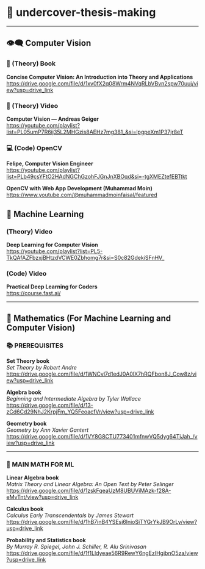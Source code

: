 <h1>📘 undercover-thesis-making</h1>

<hr>



<h2>👁️‍🗨️ Computer Vision</h2>

<h3>📖 (Theory) Book</h3>

<p>
  <strong>Concise Computer Vision: An Introduction into Theory and Applications</strong><br>
  <a href="https://drive.google.com/file/d/1xv0fX2q08Wrm4NVqRLbVBvn2spw70uuj/view?usp=drive_link">https://drive.google.com/file/d/1xv0fX2q08Wrm4NVqRLbVBvn2spw70uuj/view?usp=drive_link</a>
</p>

<h3>🎥 (Theory) Video</h3>

<p>
  <strong>Computer Vision — Andreas Geiger</strong><br>
  <a href="https://youtube.com/playlist?list=PL05umP7R6ij35L2MHGzis8AEHz7mg381_&si=lpgpeXm1P37jr8eT">https://youtube.com/playlist?list=PL05umP7R6ij35L2MHGzis8AEHz7mg381_&si=lpgpeXm1P37jr8eT</a>
</p>

<h3>💻 (Code) OpenCV</h3>

<p>
  <strong>Felipe, Computer Vision Engineer</strong><br>
  <a href="https://youtube.com/playlist?list=PLb49csYFtO2HAdNGChGzohFJGnJnXBOqd&si=-tgXMEZtefEBTtkt">https://youtube.com/playlist?list=PLb49csYFtO2HAdNGChGzohFJGnJnXBOqd&si=-tgXMEZtefEBTtkt</a>
</p>

<p>
  <strong>OpenCV with Web App Development (Muhammad Moin)</strong><br>
  <a href="https://www.youtube.com/@muhammadmoinfaisal/featured">https://www.youtube.com/@muhammadmoinfaisal/featured</a>
</p>

<h2>🤖 Machine Learning</h2>

<h3>(Theory) Video</h3>

<p>
  <strong>Deep Learning for Computer Vision</strong><br>
  <a href="https://youtube.com/playlist?list=PL5-TkQAfAZFbzxjBHtzdVCWE0Zbhomg7r&si=S0c82GdekiSFnHV_">https://youtube.com/playlist?list=PL5-TkQAfAZFbzxjBHtzdVCWE0Zbhomg7r&si=S0c82GdekiSFnHV_</a>
</p>

<h3>(Code) Video</h3>

<p>
  <strong>Practical Deep Learning for Coders</strong><br>
  <a href="https://course.fast.ai/">https://course.fast.ai/</a>
</p>

<hr>

<h2>🧠 Mathematics (For Machine Learning and Computer Vision)</h2>

<h3>📚 PREREQUISITES</h3>

<p>
  <strong>Set Theory book</strong><br>
  <em>Set Theory by Robert Andre</em><br>
  <a href="https://drive.google.com/file/d/1WNCvl7d1edJ0A0lX7hRQFbon8J_Cow8z/view?usp=drive_link">https://drive.google.com/file/d/1WNCvl7d1edJ0A0lX7hRQFbon8J_Cow8z/view?usp=drive_link</a>
</p>

<p>
  <strong>Algebra book</strong><br>
  <em>Beginning and Intermediate Algebra by Tyler Wallace</em><br>
  <a href="https://drive.google.com/file/d/13-zCd6Cd29NhJ2KrpjFm_YQ5FeoacfVr/view?usp=drive_link">https://drive.google.com/file/d/13-zCd6Cd29NhJ2KrpjFm_YQ5FeoacfVr/view?usp=drive_link</a>
</p>

<p>
  <strong>Geometry book</strong><br>
  <em>Geometry by Ann Xavier Gantert</em><br>
  <a href="https://drive.google.com/file/d/1VY8G8CTU773401mfnwVQ5dyg64TjJah_/view?usp=drive_link">https://drive.google.com/file/d/1VY8G8CTU773401mfnwVQ5dyg64TjJah_/view?usp=drive_link</a>
</p>

<hr>

<h3>🧮 MAIN MATH FOR ML</h3>

<p>
  <strong>Linear Algebra book</strong><br>
  <em>Matrix Theory and Linear Algebra: An Open Text by Peter Selinger</em><br>
  <a href="https://drive.google.com/file/d/1zskFqeaUzM8UBUViMAzk-f28A-eMvTnt/view?usp=drive_link">https://drive.google.com/file/d/1zskFqeaUzM8UBUViMAzk-f28A-eMvTnt/view?usp=drive_link</a>
</p>

<p>
  <strong>Calculus book</strong><br>
  <em>Calculus Early Transcendentals by James Stewart</em><br>
  <a href="https://drive.google.com/file/d/1hB7inB4YSEsj6lnioSiTYGrYkJB9OrLy/view?usp=drive_link">https://drive.google.com/file/d/1hB7inB4YSEsj6lnioSiTYGrYkJB9OrLy/view?usp=drive_link</a>
</p>

<p>
  <strong>Probability and Statistics book</strong><br>
  <em>By Murray R. Spiegel, John J. Schiller, R. Alu Srinivasan</em><br>
  <a href="https://drive.google.com/file/d/1f1Lldyeae56R9RewY6ngEzIHgibnO5za/view?usp=drive_link">https://drive.google.com/file/d/1f1Lldyeae56R9RewY6ngEzIHgibnO5za/view?usp=drive_link</a>
</p>


